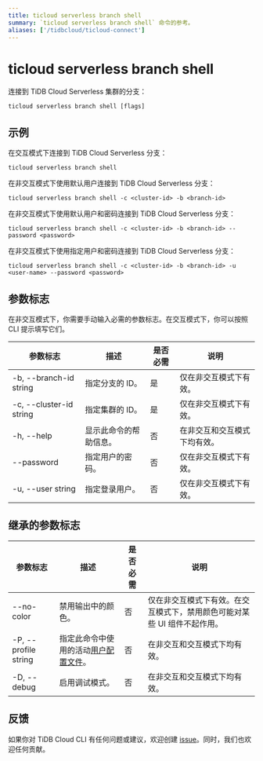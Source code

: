 ```yaml
---
title: ticloud serverless branch shell
summary: `ticloud serverless branch shell` 命令的参考。
aliases: ['/tidbcloud/ticloud-connect']
---
```


# ticloud serverless branch shell

连接到 TiDB Cloud Serverless 集群的分支：

```shell
ticloud serverless branch shell [flags]
```

## 示例

在交互模式下连接到 TiDB Cloud Serverless 分支：

```shell
ticloud serverless branch shell
```

在非交互模式下使用默认用户连接到 TiDB Cloud Serverless 分支：

```shell
ticloud serverless branch shell -c <cluster-id> -b <branch-id>
```

在非交互模式下使用默认用户和密码连接到 TiDB Cloud Serverless 分支：

```shell
ticloud serverless branch shell -c <cluster-id> -b <branch-id> --password <password>
```

在非交互模式下使用指定用户和密码连接到 TiDB Cloud Serverless 分支：

```shell
ticloud serverless branch shell -c <cluster-id> -b <branch-id> -u <user-name> --password <password>
```

## 参数标志

在非交互模式下，你需要手动输入必需的参数标志。在交互模式下，你可以按照 CLI 提示填写它们。

| 参数标志               | 描述                                | 是否必需 | 说明                                                 |
|------------------------|-------------------------------------|----------|------------------------------------------------------|
| -b, --branch-id string | 指定分支的 ID。                     | 是       | 仅在非交互模式下有效。                               |
| -c, --cluster-id string | 指定集群的 ID。                     | 是       | 仅在非交互模式下有效。                               |
| -h, --help             | 显示此命令的帮助信息。              | 否       | 在非交互和交互模式下均有效。                         |
| --password             | 指定用户的密码。                    | 否       | 仅在非交互模式下有效。                               |
| -u, --user string      | 指定登录用户。                      | 否       | 仅在非交互模式下有效。                               |

## 继承的参数标志

| 参数标志              | 描述                                                                                                | 是否必需 | 说明                                                                                                   |
|----------------------|-----------------------------------------------------------------------------------------------------|----------|--------------------------------------------------------------------------------------------------------|
| --no-color           | 禁用输出中的颜色。                                                                                   | 否       | 仅在非交互模式下有效。在交互模式下，禁用颜色可能对某些 UI 组件不起作用。                              |
| -P, --profile string | 指定此命令中使用的活动[用户配置文件](/tidb-cloud/cli-reference.md#user-profile)。                   | 否       | 在非交互和交互模式下均有效。                                                                           |
| -D, --debug          | 启用调试模式。                                                                                       | 否       | 在非交互和交互模式下均有效。                                                                           |

## 反馈

如果你对 TiDB Cloud CLI 有任何问题或建议，欢迎创建 [issue](https://github.com/tidbcloud/tidbcloud-cli/issues/new/choose)。同时，我们也欢迎任何贡献。
